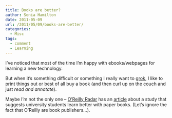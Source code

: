 ```yaml
---
title: Books are better?
author: Sonia Hamilton
date: 2011-05-09
url: /2011/05/09/books-are-better/
categories:
  - Misc
tags:
  - comment
  - Learning
---
```

I&#8217;ve noticed that most of the time I&#8217;m happy with ebooks/webpages for learning a new technology.

<!--more-->

But when it&#8217;s something difficult or something I really want to [grok][1], I like to print things out or best of all buy a book (and then curl up on the couch and just *read and annotate*).

Maybe I&#8217;m not the only one &#8211; [O&#8217;Reilly Radar][2] has an [article][3] about a study that suggests university students learn better with paper books. (Let&#8217;s ignore the fact that O&#8217;Reilly are book publishers&#8230;).

 [1]: http://en.wikipedia.org/wiki/Grok
 [2]: http://radar.oreilly.com
 [3]: http://radar.oreilly.com/2011/05/digital-text-learning-ebooks-ereaders.html
